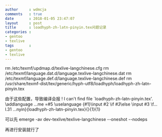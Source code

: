 ```yaml
---
author     : wdmcja
comments   : true
date       : 2018-01-05 23:47:07
layout     : post
title      : loadhyph-zh-latn-pinyin.tex问题记录
categories :
- gentoo
- texlive
tags       :
- gentoo
- texlive
---
```


rm 	/etc/texmf/updmap.d/texlive-langchinese.cfg
rm 	/etc/texmf/language.dat.d/language.texlive-langchinese.dat
rm 	/etc/texmf/language.def.d/language.texlive-langchinese.def
rm 	/usr/share/texmf-dist/tex/generic/hyph-utf8/loadhyph/loadhyph-zh-latn-pinyin.tex

由于这些配置，导致编译会报
! I can't find file `loadhyph-zh-latn-pinyin.tex'.
\addlanguage ...me =#5 \uselanguage {#1}\input #2 
                                                  \if *#3*\else \input #3 \f...
l.31 ...nyin}{loadhyph-zh-latn-pinyin.tex}{}{1}{1}


可以先
emerge -av dev-texlive/texlive-langchinese --oneshot --nodeps

再进行安装就行了

